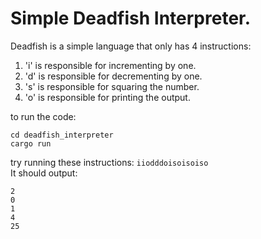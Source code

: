 # Simple Deadfish Interpreter.

Deadfish is a simple language that only has 4 instructions:
1. 'i' is responsible for incrementing by one.
2. 'd' is responsible for decrementing by one.
3. 's' is responsible for squaring the number.
4. 'o' is responsible for printing the output.

to run the code:
```
cd deadfish_interpreter
cargo run
```

try running these instructions:
```iiodddoisoisoiso```
<br>It should output:
```
2
0
1
4
25
```
